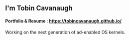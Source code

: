 ## I'm Tobin Cavanaugh
#### Portfolio & Resume : https://tobincavanaugh.github.io/

Working on the next generation of ad-enabled OS kernels.

<!-- Pushing forward biocomputing by reusing roadkill ♻. -->
